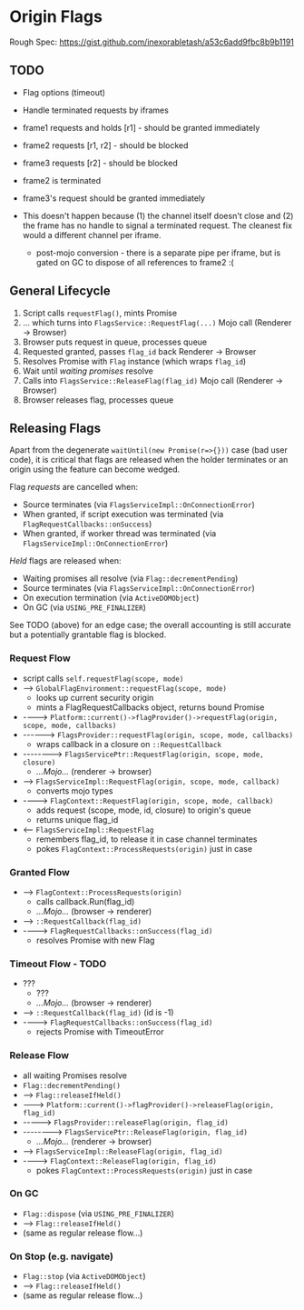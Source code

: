 # Origin Flags

Rough Spec: https://gist.github.com/inexorabletash/a53c6add9fbc8b9b1191

## TODO

* Flag options (timeout)

* Handle terminated requests by iframes
 * frame1 requests and holds [r1] - should be granted immediately
 * frame2 requests [r1, r2] - should be blocked
 * frame3 requests [r2] - should be blocked
 * frame2 is terminated
 * frame3's request should be granted immediately
 * This doesn't happen because (1) the channel itself doesn't close and
   (2) the frame has no handle to signal a terminated request. The
   cleanest fix would a different channel per iframe.

   * post-mojo conversion - there is a separate pipe per iframe,
     but is gated on GC to dispose of all references to frame2 :(

## General Lifecycle

1. Script calls `requestFlag()`, mints Promise
2. ... which turns into `FlagsService::RequestFlag(...)` Mojo call (Renderer &rarr; Browser)
3. Browser puts request in queue, processes queue
4. Requested granted, passes `flag_id` back Renderer &rarr; Browser
5. Resolves Promise with `Flag` instance (which wraps `flag_id`)
6. Wait until _waiting promises_ resolve
7. Calls into `FlagsService::ReleaseFlag(flag_id)` Mojo call (Renderer &rarr; Browser)
8. Browser releases flag, processes queue

## Releasing Flags

Apart from the degenerate `waitUntil(new Promise(r=>{}))` case (bad user code),
it is critical that flags are released when the holder terminates or an origin
using the feature can become wedged.

Flag _requests_ are cancelled when:
 * Source terminates (via `FlagsServiceImpl::OnConnectionError`)
 * When granted, if script execution was terminated (via `FlagRequestCallbacks::onSuccess`)
 * When granted, if worker thread was terminated (via `FlagsServiceImpl::OnConnectionError`)

_Held_ flags are released when:
 * Waiting promises all resolve (via `Flag::decrementPending`)
 * Source terminates (via `FlagsServiceImpl::OnConnectionError`)
 * On execution termination (via `ActiveDOMObject`)
 * On GC (via `USING_PRE_FINALIZER`)

See TODO (above) for an edge case; the overall accounting is still
accurate but a potentially grantable flag is blocked.

### Request Flow
* script calls `self.requestFlag(scope, mode)`
* --> `GlobalFlagEnvironment::requestFlag(scope, mode)`
  * looks up current security origin
  * mints a FlagRequestCallbacks object, returns bound Promise
* ----> `Platform::current()->flagProvider()->requestFlag(origin, scope, mode, callbacks)`
* ------> `FlagsProvider::requestFlag(origin, scope, mode, callbacks)`
  * wraps callback in a closure on `::RequestCallback`
* --------> `FlagsServicePtr::RequestFlag(origin, scope, mode, closure)`
  * *...Mojo...* (renderer &rarr; browser)
* --> `FlagsServiceImpl::RequestFlag(origin, scope, mode, callback)`
  * converts mojo types
* ----> `FlagContext::RequestFlag(origin, scope, mode, callback)`
  * adds request (scope, mode, id, closure) to origin's queue
  * returns unique flag_id
* <-- `FlagsServiceImpl::RequestFlag`
  * remembers flag_id, to release it in case channel terminates
  * pokes `FlagContext::ProcessRequests(origin)` just in case

### Granted Flow
* --> `FlagContext::ProcessRequests(origin)`
  * calls callback.Run(flag_id)
  * *...Mojo...* (browser &rarr; renderer)
* --> `::RequestCallback(flag_id)`
* ----> `FlagRequestCallbacks::onSuccess(flag_id)`
  * resolves Promise with new Flag

### Timeout Flow - TODO
* ???
  * ???
  * *...Mojo...* (browser &rarr; renderer)
* --> `::RequestCallback(flag_id)` (id is -1)
* ----> `FlagRequestCallbacks::onSuccess(flag_id)`
  * rejects Promise with TimeoutError

### Release Flow
* all waiting Promises resolve
* `Flag::decrementPending()`
* --> `Flag::releaseIfHeld()`
* ---> `Platform::current()->flagProvider()->releaseFlag(origin, flag_id)`
* -----> `FlagsProvider::releaseFlag(origin, flag_id)`
* --------> `FlagsServicePtr::ReleaseFlag(origin, flag_id)`
  * *...Mojo...* (renderer &rarr; browser)
* --> `FlagsServiceImpl::ReleaseFlag(origin, flag_id)`
* ----> `FlagContext::ReleaseFlag(origin, flag_id)`
  * pokes `FlagContext::ProcessRequests(origin)` just in case

### On GC
* `Flag::dispose` (via `USING_PRE_FINALIZER`)
* --> `Flag::releaseIfHeld()`
* (same as regular release flow...)

### On Stop (e.g. navigate)
* `Flag::stop` (via `ActiveDOMObject`)
* --> `Flag::releaseIfHeld()`
* (same as regular release flow...)
